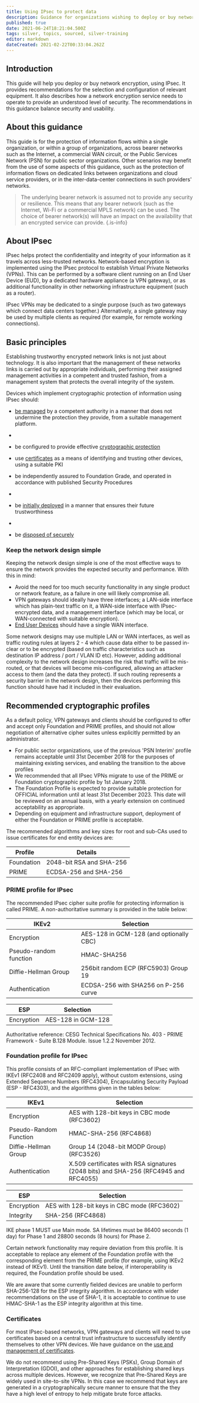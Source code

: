 ```yaml
---
title: Using IPsec to protect data
description: Guidance for organizations wishing to deploy or buy network encryption, using IPsec.
published: true
date: 2021-06-24T18:21:04.500Z
tags: silver, topics, sourced, silver-training
editor: markdown
dateCreated: 2021-02-22T00:33:04.262Z
---
```


## Introduction

This guide will help you deploy or buy network encryption, using IPsec. It provides recommendations for the selection and configuration of relevant equipment. It also describes how a network encryption service needs to operate to provide an understood level of security. The recommendations in this guidance balance security and usability. 


## About this guidance

This guide is for the protection of information flows within a single organization, or within a group of organizations, across bearer networks such as the Internet, a commercial WAN circuit, or the Public Services Network (PSN) for public sector organizations. Other scenarios may benefit from the use of some aspects of this guidance, such as the protection of information flows on dedicated links between organizations and cloud service providers, or in the inter-data-center connections in such providers' networks.


> The underlying bearer network is assumed not to provide any security or resilience. This means that any bearer network (such as the Internet, Wi-Fi or a commercial MPLS network) can be used. The choice of bearer network(s) will have an impact on the availability that an encrypted service can provide.
{.is-info}




## About IPsec

IPsec helps protect the confidentiality and integrity of your information as it travels across less-trusted networks. Network-based encryption is implemented using the IPsec protocol to establish Virtual Private Networks (VPNs). This can be performed by a software client running on an End User Device (EUD), by a dedicated hardware appliance (a VPN gateway), or as additional functionality in other networking infrastructure equipment (such as a router).

IPsec VPNs may be dedicated to a single purpose (such as two gateways which connect data centers together.) Alternatively, a single gateway may be used by multiple clients as required (for example, for remote working connections).



## Basic principles

Establishing trustworthy encrypted network links is not just about technology. It is also important that the management of these networks links is carried out by appropriate individuals, performing their assigned management activities in a competent and trusted fashion, from a management system that protects the overall integrity of the system. 

Devices which implement cryptographic protection of information using IPsec should:

- [be managed](/guidance/acquiring-managing-and-disposing-network-devices) [](https://cesgdet.atlassian.net/wiki/display/CES/OBSOLETE+-+Managing+Network+Devices) by a competent authority in a manner that does not undermine the protection they provide, from a suitable management platform.
- 
- be configured to provide effective [cryptographic protection](/guidance/using-ipsec-protect-data#crypt)

-   use [certificates](/guidance/provisioning-and-securing-security-certificates) as a means of identifying and trusting other devices, using a suitable PKI

- be independently assured to Foundation Grade, and operated in accordance with published Security Procedures
- 
- be [initially deployed](/guidance/acquiring-managing-and-disposing-network-devices) in a manner that ensures their future trustworthiness
- 
- be [disposed of securely](/guidance/secure-sanitization-storage-media)

### **Keep the network design simple**

Keeping the network design simple is one of the most effective ways to ensure the network provides the expected security and performance. With this in mind:

- Avoid the need for too much security functionality in any single product or network feature, as a failure in one will likely compromise all.
- VPN gateways should ideally have three interfaces; a LAN-side interface which has plain-text traffic on it, a WAN-side interface with IPsec-encrypted data, and a management interface (which may be local, or WAN-connected with suitable encryption).
- [End User Devices](/guidance/end-user-devices-security-guidance-introduction-0) should have a single WAN interface.

Some network designs may use multiple LAN or WAN interfaces, as well as traffic routing rules at layers 2 - 4 which cause data either to be passed in-clear or to be encrypted (based on traffic characteristics such as destination IP address / port / VLAN ID etc). However, adding additional complexity to the network design increases the risk that traffic will be mis-routed, or that devices will become mis-configured, allowing an attacker access to them (and the data they protect). If such routing represents a security barrier in the network design, then the devices performing this function should have had it included in their evaluation.



## Recommended cryptographic profiles

As a default policy, VPN gateways and clients should be configured to offer and accept only Foundation and PRIME profiles, and should not allow negotiation of alternative cipher suites unless explicitly permitted by an administrator.

-   For public sector organizations, use of the previous 'PSN Interim' profile remains acceptable until 31st December 2018 for the purposes of maintaining existing services, and enabling the transition to the above profiles
-   We recommended that all IPsec VPNs migrate to use of the PRIME or Foundation cryptographic profile by 1st January 2018.
-   The Foundation Profile is expected to provide suitable protection for OFFICIAL information until at least 31st December 2023. This date will be reviewed on an annual basis, with a yearly extension on continued acceptability as appropriate.
-   Depending on equipment and infrastructure support, deployment of either the Foundation or PRIME profile is acceptable.

The recommended algorithms and key sizes for root and sub-CAs used to issue certificates for end entity devices are:

| **Profile** | **Details** |
| ---- | ---- |
| Foundation | 2048-bit RSA and SHA-256 |
| PRIME | ECDSA-256 and SHA-256 |


### **PRIME profile for IPsec**

The recommended IPsec cipher suite profile for protecting information is called PRIME. A non-authoritative summary is provided in the table below:


| **IKEv2** | **Selection** |
| ---- | ---- |
| Encryption | AES-128 in GCM-128 (and optionally CBC) |
| Pseudo-random function | HMAC-SHA256 |
| Diffie-Hellman Group | 256bit random ECP (RFC5903) Group 19 |
| Authentication | ECDSA-256 with SHA256 on P-256 curve |


| **ESP** | **Selection** |
| ---- | ---- |
| Encryption | AES-128 in GCM-128 |

Authoritative reference: CESG Technical Specifications No. 403 - PRIME Framework - Suite B.128 Module. Issue 1.2.2 November 2012.

### **Foundation profile for IPsec**

This profile consists of an RFC-compliant implementation of IPsec with IKEv1 (RFC2408 and RFC2409 apply), without custom extensions, using Extended Sequence Numbers (RFC4304), Encapsulating Security Payload (ESP - RFC4303), and the algorithms given in the tables below:


| **IKEv1** | **Selection** |
| ---- | ---- |
| Encryption | AES with 128-bit keys in CBC mode (RFC3602) |
| Pseudo-Random Function | HMAC-SHA-256 (RFC4868) |
| Diffie-Hellman Group | Group 14 (2048-bit MODP Group) (RFC3526) |
| Authentication | X.509 certificates with RSA signatures (2048 bits) and SHA-256 (RFC4945 and RFC4055) |


| **ESP** | **Selection** |
| ---- | ---- |
| Encryption | AES with 128-bit keys in CBC mode (RFC3602) |
| Integrity | SHA-256 (RFC4868) |

IKE phase 1 MUST use Main mode. SA lifetimes must be 86400 seconds (1 day) for Phase 1 and 28800 seconds (8 hours) for Phase 2.

Certain network functionality may require deviation from this profile. It is acceptable to replace any element of the Foundation profile with the corresponding element from the PRIME profile (for example, using IKEv2 instead of IKEv1). Until the transition date below, if interoperability is required, the Foundation profile should be used.

We are aware that some currently fielded devices are unable to perform SHA-256-128 for the ESP integrity algorithm. In accordance with wider recommendations on the use of SHA-1, it is acceptable to continue to use HMAC-SHA-1 as the ESP integrity algorithm at this time.

### **Certificates**

For most IPsec-based networks, VPN gateways and clients will need to use certificates based on a central trust infrastructure to successfully identify themselves to other VPN devices. We have guidance on the [use and management of certificates](/guidance/provisioning-and-securing-security-certificates).

We do not recommend using Pre-Shared Keys (PSKs), Group Domain of Interpretation (GDOI), and other approaches for establishing shared keys across multiple devices. However, we recognize that Pre-Shared Keys are widely used in site-to-site VPNs. In this case we recommend that keys are generated in a cryptographically secure manner to ensure that the they have a high level of entropy to help mitigate brute force attacks.